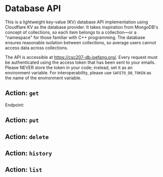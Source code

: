 # Database API

This is a lightweight key-value (KV) database API implementation using Cloudflare KV as the database provider. It takes inspiration from MongoDB's concept of collections, so each item belongs to a collection—or a "namespace" for those familiar with C++ programming. The database ensures reasonable isolation between collections, so average users cannot access data across collections.

The API is accessible at <https://csc207-db.joefang.org/>. Every request must be authenticated using the access token that has been sent to your emails. Please NEVER store the token in your code; instead, set it as an environment variable. For interoperability, please use `SAFETO_DB_TOKEN` as the name of the environment variable.

## Action: `get`

Endpoint:

## Action: `put`

## Action: `delete`

## Action: `history`

## Action: `list`

